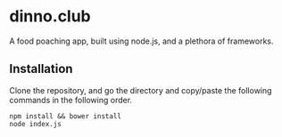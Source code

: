 # dinno.club
A food poaching app, built using node.js, and a plethora of frameworks.

## Installation

Clone the repository, and go the directory and copy/paste the following commands in the following order.

    npm install && bower install
    node index.js
